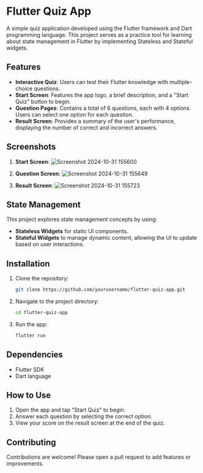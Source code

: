 # Flutter Quiz App

A simple quiz application developed using the Flutter framework and Dart programming language. This project serves as a practice tool for learning about state management in Flutter by implementing Stateless and Stateful widgets.

## Features

- **Interactive Quiz**: Users can test their Flutter knowledge with multiple-choice questions.
- **Start Screen**: Features the app logo, a brief description, and a "Start Quiz" button to begin.
- **Question Pages**: Contains a total of 6 questions, each with 4 options. Users can select one option for each question.
- **Result Screen**: Provides a summary of the user's performance, displaying the number of correct and incorrect answers.

## Screenshots

1. **Start Screen**: ![Screenshot 2024-10-31 155600](https://github.com/user-attachments/assets/e534e33e-c51f-44e3-ae0d-d681ae0aef98)


2. **Question Screen**: ![Screenshot 2024-10-31 155649](https://github.com/user-attachments/assets/8a51a11f-5d6a-4f66-bf9f-74a02a47e0fb)

3. **Result Screen**: ![Screenshot 2024-10-31 155723](https://github.com/user-attachments/assets/17617235-1a1a-46f6-90b6-a129b9440283)


## State Management

This project explores state management concepts by using:
- **Stateless Widgets** for static UI components.
- **Stateful Widgets** to manage dynamic content, allowing the UI to update based on user interactions.

## Installation

1. Clone the repository:
   ```bash
   git clone https://github.com/yourusername/flutter-quiz-app.git
   ```
2. Navigate to the project directory:
   ```bash
   cd flutter-quiz-app
   ```
3. Run the app:
   ```bash
   flutter run
   ```

## Dependencies

- Flutter SDK
- Dart language

## How to Use

1. Open the app and tap "Start Quiz" to begin.
2. Answer each question by selecting the correct option.
3. View your score on the result screen at the end of the quiz.

## Contributing

Contributions are welcome! Please open a pull request to add features or improvements.
